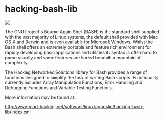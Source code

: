 hacking-bash-lib
================

![](https://github.com/MADhacking/hacking-bash-lib/workflows/Unit%20Tests/badge.svg)

The GNU Project's Bourne Again Shell (BASH) is the standard shell supplied with the vast majority of Linux systems, the default shell provided with Mac OS X and Darwin and is even available for Microsoft Windows. Whilst the Bash shell offers an extremely portable and feature rich environment for rapidly developing basic applications and utilities its syntax is often hard to parse visually and some features are buried beneath a mountain of complexity.

The Hacking Networked Solutions library for Bash provides a range of functions designed to simplify the task of writing Bash scripts. Functionality currently includes Array Manipulation Functions, Error Handling and Debugging Functions and Variable Testing Functions. 

More information may be found at:

http://www.mad-hacking.net/software/linux/agnostic/hacking-bash-lib/index.xml